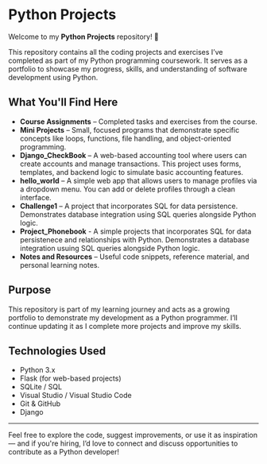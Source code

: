 # Python Projects

Welcome to my **Python Projects** repository! 🐍

This repository contains all the coding projects and exercises I’ve completed as part of my Python programming coursework. It serves as a portfolio to showcase my progress, skills, and understanding of software development using Python.

## What You'll Find Here

- **Course Assignments** – Completed tasks and exercises from the course.
- **Mini Projects** – Small, focused programs that demonstrate specific concepts like loops, functions, file handling, and object-oriented programming.
- **Django_CheckBook** – A web-based accounting tool where users can create accounts and manage transactions. This project uses forms, templates, and backend logic to simulate basic accounting features.
- **hello_world** – A simple web app that allows users to manage profiles via a dropdown menu. You can add or delete profiles through a clean interface.
- **Challenge1** – A project that incorporates SQL for data persistence. Demonstrates database integration using SQL queries alongside Python logic.
- **Project_Phonebook** - A simple projects that incorporates SQL for data persistenece and relationships with Python. Demonstrates a database integration usuing SQL queries alongside Python logic.
- **Notes and Resources** – Useful code snippets, reference material, and personal learning notes.

## Purpose

This repository is part of my learning journey and acts as a growing portfolio to demonstrate my development as a Python programmer. I’ll continue updating it as I complete more projects and improve my skills.

## Technologies Used

- Python 3.x  
- Flask (for web-based projects)  
- SQLite / SQL  
- Visual Studio / Visual Studio Code  
- Git & GitHub
- Django

---

Feel free to explore the code, suggest improvements, or use it as inspiration — and if you're hiring, I’d love to connect and discuss opportunities to contribute as a Python developer!
